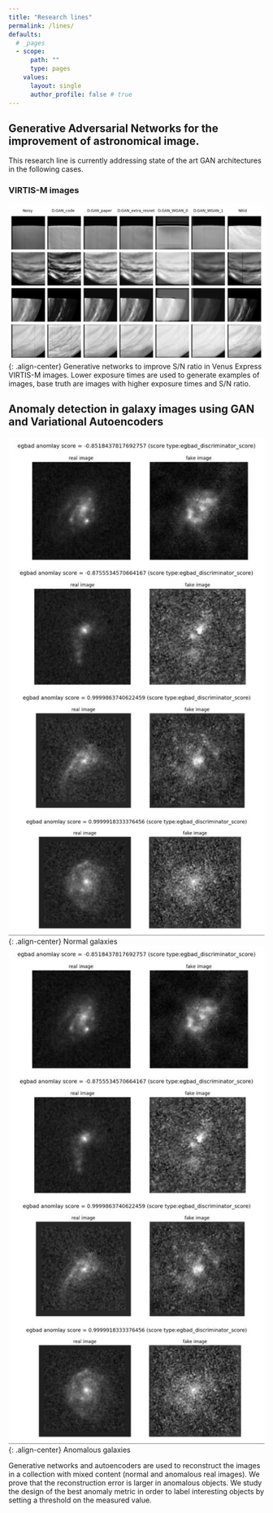 ```yaml
---
title: "Research lines"
permalink: /lines/
defaults:
  # _pages
  - scope:
      path: ""
      type: pages
    values:
      layout: single
      author_profile: false # true
---
```


## Generative Adversarial Networks for the improvement of astronomical image.

This research line is currently addressing state of the art GAN architectures in the following cases.

### VIRTIS-M images

![image-center](/assets/images/lines/gan_virtis_1.jpg){: .align-center}
Generative networks to improve S/N ratio in Venus Express VIRTIS-M images. Lower exposure times are used to generate examples of images, base truth are images with higher exposure times and S/N ratio.

## Anomaly detection in galaxy images using GAN and Variational Autoencoders

![image-center](/assets/images/lines/anomaly_det_2.jpg){: .align-center} Normal galaxies
![image-center](/assets/images/lines/anomaly_det_2.jpg){: .align-center} Anomalous galaxies

Generative networks and autoencoders are used to reconstruct the images in a collection with mixed content (normal and anomalous real images). We prove that the reconstruction error is larger in anomalous objects. We study the design of the best anomaly metric in order to label interesting objects by setting a threshold on the measured value.


